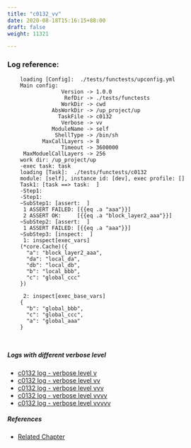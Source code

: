 ```yaml
---
title: "c0132_vv"
date: 2020-08-18T15:16:15+88:00
draft: false
weight: 11321

---
```


### Log reference: <no value>

```
    loading [Config]:  ./tests/functests/upconfig.yml
    Main config:
                 Version -> 1.0.0
                  RefDir -> ./tests/functests
                 WorkDir -> cwd
              AbsWorkDir -> /up_project/up
                TaskFile -> c0132
                 Verbose -> vv
              ModuleName -> self
               ShellType -> /bin/sh
           MaxCallLayers -> 8
                 Timeout -> 3600000
     MaxModuelCallLayers -> 256
    work dir: /up_project/up
    -exec task: task
    loading [Task]:  ./tests/functests/c0132
    module: [self], instance id: [dev], exec profile: []
    Task1: [task ==> task:  ]
    -Step1:
    -Step1:
    ~SubStep1: [assert:  ]
     1 ASSERT FAILED: [{{eq .a "aaa"}}]
     2 ASSERT OK:     [{{eq .a "block_layer2_aaa"}}]
    ~SubStep2: [assert:  ]
     1 ASSERT FAILED: [{{eq .a "aaa"}}]
    ~SubStep3: [inspect:  ]
     1: inspect[exec_vars]
    (*core.Cache)({
      "a": "block_layer2_aaa",
      "da": "local_da",
      "db": "local_db",
      "b": "local_bbb",
      "c": "global_ccc"
    })
    
     2: inspect[exec_base_vars]
    {
      "b": "global_bbb",
      "c": "global_ccc",
      "a": "global_aaa"
    }
    
    
```

##### Logs with different verbose level
* [c0132 log - verbose level v](../../logs/c0132_v)
* [c0132 log - verbose level vv](../../logs/c0132_vv)
* [c0132 log - verbose level vvv](../../logs/c0132_vvv)
* [c0132 log - verbose level vvvv](../../logs/c0132_vvvv)
* [c0132 log - verbose level vvvvv](../../logs/c0132_vvvvv)

##### References
* [Related Chapter](../../test-debug/c0132)
